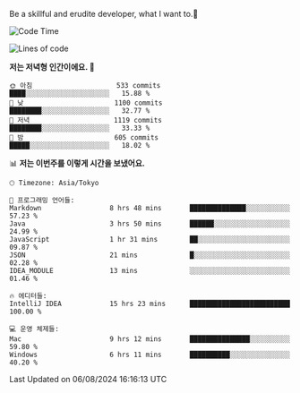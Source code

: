 Be a skillful and erudite developer, what I want to.👶

<!--START_SECTION:waka-->
![Code Time](http://img.shields.io/badge/Code%20Time-1%2C117%20hrs%2017%20mins-blue)

![Lines of code](https://img.shields.io/badge/%EC%A0%80%EB%8A%94%20%EC%97%AC%ED%83%9C%EA%B9%8C%EC%A7%80%20-2.8%20million%20%EC%A4%84%EC%9D%98%20%EC%BD%94%EB%93%9C%EB%A5%BC%20%EC%9E%91%EC%84%B1%ED%96%88%EC%96%B4%EC%9A%94.-blue)

**저는 저녁형 인간이에요. 🦉** 

```text
🌞 아침                     533 commits         ████░░░░░░░░░░░░░░░░░░░░░   15.88 % 
🌆 낮　                     1100 commits        ████████░░░░░░░░░░░░░░░░░   32.77 % 
🌃 저녁                     1119 commits        ████████░░░░░░░░░░░░░░░░░   33.33 % 
🌙 밤　                     605 commits         █████░░░░░░░░░░░░░░░░░░░░   18.02 % 
```


📊 **저는 이번주를 이렇게 시간을 보냈어요.** 

```text
🕑︎ Timezone: Asia/Tokyo

💬 프로그래밍 언어들: 
Markdown                 8 hrs 48 mins       ██████████████░░░░░░░░░░░   57.23 % 
Java                     3 hrs 50 mins       ██████░░░░░░░░░░░░░░░░░░░   24.99 % 
JavaScript               1 hr 31 mins        ██░░░░░░░░░░░░░░░░░░░░░░░   09.87 % 
JSON                     21 mins             █░░░░░░░░░░░░░░░░░░░░░░░░   02.28 % 
IDEA_MODULE              13 mins             ░░░░░░░░░░░░░░░░░░░░░░░░░   01.46 % 

🔥 에디터들: 
IntelliJ IDEA            15 hrs 23 mins      █████████████████████████   100.00 % 

💻 운영 체제들: 
Mac                      9 hrs 12 mins       ███████████████░░░░░░░░░░   59.80 % 
Windows                  6 hrs 11 mins       ██████████░░░░░░░░░░░░░░░   40.20 % 
```


 Last Updated on 06/08/2024 16:16:13 UTC
<!--END_SECTION:waka-->
